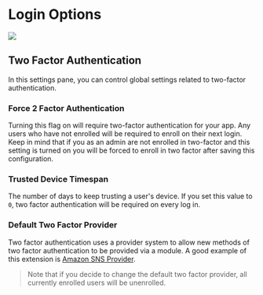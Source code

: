 # Login Options

![](../../../../assets/login\_options.png)

## Two Factor Authentication

In this settings pane, you can control global settings related to two-factor authentication.

### Force 2 Factor Authentication

Turning this flag on will require two-factor authentication for your app. Any users who have not enrolled will be required to enroll on their next login. Keep in mind that if you as an admin are not enrolled in two-factor and this setting is turned on you will be forced to enroll in two factor after saving this configuration.

### Trusted Device Timespan

The number of days to keep trusting a user's device. If you set this value to `0`, two factor authentication will be required on every log in.

### Default Two Factor Provider

Two factor authentication uses a provider system to allow new methods of two factor authentication to be provided via a module. A good example of this extension is [Amazon SNS Provider](https://github.com/contentbox-modules/contentbox-awssns-twofactor).

> Note that if you decide to change the default two factor provider, all currently enrolled users will be unenrolled.
